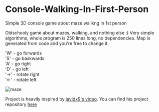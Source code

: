 # Console-Walking-In-First-Person
Simple 3D console game about maze walikng in 1st person

Oldschooly game about mazes, walking, and nothing else :) Very simple algorithms, whole program is 250 lines long, no dependencies. Map is generated from code and you're free to change it. 

'W' - go forwards <br/>
'S' - go baskwards <br/>
'A' - go right <br/>
'D' - go left <br/>
'→' - rotate right <br/>
'←' - rotate left <br/>

![maze](https://user-images.githubusercontent.com/72715882/163294317-8655de71-8562-466b-8ed0-eb53b0e743dc.gif)

Project is heavily inspired by [javidx9's video](https://www.youtube.com/watch?v=xW8skO7MFYw). You can find his project repository [here](https://github.com/OneLoneCoder/CommandLineFPS)
